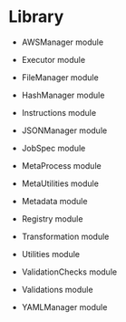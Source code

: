 # Library


* AWSManager module


* Executor module


* FileManager module


* HashManager module


* Instructions module


* JSONManager module


* JobSpec module


* MetaProcess module


* MetaUtilities module


* Metadata module


* Registry module


* Transformation module


* Utilities module


* ValidationChecks module


* Validations module


* YAMLManager module
